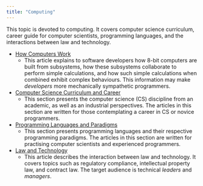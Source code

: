 ```yaml
---
title: "Computing"
---
```


This topic is devoted to computing. It covers computer science curriculum, career guide for computer scientists, programming languages, and the interactions between law and technology.

- [How Computers Work](HowComputersWork.md)
  - This article explains to software developers how 8-bit computers are built from subsystems, how these subsystems collaborate to perform simple calculations, and how such simple calculations when combined exhibit complex behaviours. This information may make *developers* more mechanically sympathetic programmers.
- [Computer Science Curriculum and Career](CS.md)
  - This section presents the computer science (CS) discipline from an academic, as well as an industrial perspectives. The articles in this section are written for those contemplating a career in CS or novice programmers.
- [Programming Languages and Paradigms](PL.md)
  - This section presents programming languages and their respective programming paradigms. The articles in this section are written for practising computer scientists and experienced programmers.
- [Law and Technology](LawAndTechnology.md)
  - This article describes the interaction between law and technology. It covers topics such as regulatory compliance, intellectual property law, and contract law. The target audience is technical *leaders* and *managers*.